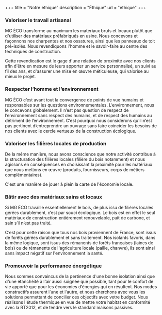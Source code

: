 +++
title = "Notre éthique"
description = "Éthique"
url = "ethique"
+++

### Valoriser le travail artisanal

MG ÉCO transforme au maximum les matériaux bruts et locaux plutôt que d'utiliser des matériaux préfabriqués en usine. Nous concevons et façonnons nos charpentes et nos ossatures, ainsi que les panneaux de toit pré-isolés. Nous revendiquons l'homme et le savoir-faire au centre des techniques de construction.

Cette revendication est le gage d'une relation de proximité avec nos clients afin d'être en mesure de leurs apporter un service personnalisé, un suivi au fil des ans, et d'assurer une mise en œuvre méticuleuse, qui valorise au mieux le projet.

### Respecter l’homme et l’environnement

MG ÉCO c’est avant tout la convergence de points de vue humains et responsables sur les questions environnementales. L’environnement, nous le concevons globalement. Il n’est pas question de respect de l’environnement sans respect des humains, et de respect des humains au détriment de l’environnement. C’est pourquoi nous considérons qu’il n’est pas pertinent d’entreprendre un ouvrage sans faire coincider les besoins de nos clients avec le cercle vertueux de la construction écologique.

### Valoriser les filières locales de production

De la même manière, nous avons conscience que notre activité contribue à la structuration des filières locales (filière du bois notamment) et nous agissons en conséquences en choisissant la proximité pour les matériaux que nous mettons en œuvre (produits, fournisseurs, corps de métiers complémentaires).

C'est une manière de jouer à plein la carte de l'économie locale.

### Bâtir avec des matériaux sains et locaux

Si MG ÉCO travaille essentiellement le bois, de plus issu de filières locales gérées durablement, c’est par souci écologique. Le bois est en effet le seul matériaux de construction entièrement renouvelable, puit de carbone, et sain s’il n’est pas traité.

C’est pour cette raison que tous nos bois proviennent de France, sont issus de forêts gérées durablement et sans traitement. Nos isolants favoris, dans la même logique, sont issus des rémanents de forêts françaises (laines de bois) ou de rémanents de l'agriculture locale (paille, chanvre), ils sont ainsi sans impact négatif sur l'environnement la santé.

### Promouvoir la performance énergétique

Nous sommes convaincus de la pertinence d'une bonne isolation ainsi que d'une étanchéité à l'air aussi soignée que possible, tant pour le confort de vie apporté que pour les économies d'énergies qui en résultent. Nos modes constructifs assurent l'une et l'autre, et nous cherchons avec vous les solutions permettant de concilier ces objectifs avec votre budget. Nous réalisons l'étude thermique en vue de mettre votre habitat en conformité avec la RT2012, et de tendre vers le standard maisons passives.
